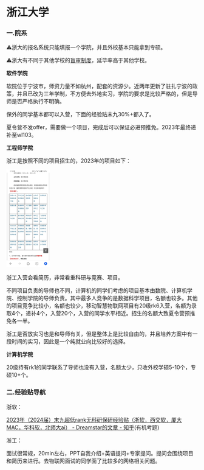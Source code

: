 # 浙江大学

### 一.院系

⚠浙大的报名系统只能填报一个学院，并且外校基本只能拿到专硕。

⚠浙大有不同于其他学校的[盲审制度](https://www.zhihu.com/question/621231050)，延毕率高于其他学校。

**软件学院**

软院位于宁波市，师资力量不如杭州，配套的资源少。近两年更新了驻扎宁波的政策，并且已改为三年学制，不方便去外地实习，学院的要求是比较严格的，但是导师是否严格执行不明确。

保外的同学基本都可以入营，下面的经验贴末九30%+都入了。

夏令营不发offer，需要做一个项目，完成后可以保证必进预推免。2023年最终递补至wl103。

**工程师学院**

浙工是按照不同的项目招生的，2023年的项目如下：

<img src="zhe-jiang-da-xue/zjus.jpg" style="zoom: 25%;" />

浙工入营会看简历，非常看重科研与竞赛、项目。

不同项目负责的导师也不同，计算机的同学们考虑的项目基本由数院、计算机学院、控制学院的导师负责。其中最多人竞争的是数据科学项目，名额也较多。其他的项目竞争比较小，名额也较少，移动智慧物联网项目有20级rk6入营，名额为录取4个，递补4个，入营20个，入营的同学水平相近。招生的名额大致夏令营预推免各一半。

浙工是否放实习也是和导师有关，但是整体上是比较自由的，并且培养方案中有一段时间的实习，因此是一个纯就业向比较好的选择。

**计算机学院**

20级持有rk1的同学联系了导师也没有入营，名额太少，只收外校学硕5-10个，专硕10+个。

### 二.经验贴导航

浙软：

[2023年（2024届）末九超低rank无科研保研经验贴（浙软，西交软，厦大MAC，华科软，北师大ai） - Dreamstar的文章 - 知乎](https://zhuanlan.zhihu.com/p/659128385)(有机考题)

浙工：

面试很常规，20min左右，PPT自我介绍+英语提问+专家提问。提问会围绕项目和简历来进行。去物联网面试的同学面了比较多的网络相关问题。



